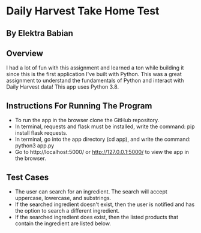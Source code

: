# Daily Harvest Take Home Test
## By Elektra Babian 

Overview
- 
I had a lot of fun with this assignment and learned a ton while building it since this is the first application I've built with Python. 
This was a great assignment to understand the fundamentals of Python and interact with Daily Harvest data! This app uses Python 3.8.

Instructions For Running The Program
- 
- To run the app in the browser clone the GitHub repository. 
- In terminal, requests and flask must be installed, write the command: pip install flask requests.
- In terminal, go into the app directory (cd app), and write the command: python3 app.py  
- Go to http://localhost:5000/ or http://127.0.0.1:5000/ to view the app in the browser. 
 

Test Cases
-  
- The user can search for an ingredient. The search will accept uppercase, lowercase, and substrings. 
- If the searched ingredient doesn't exist, then the user is notified and has the option to search a different ingredient. 
- If the searched ingredient does exist, then the listed products that contain the ingredient are listed below. 